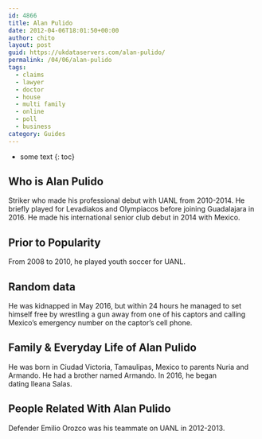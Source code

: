 ```yaml
---
id: 4866
title: Alan Pulido
date: 2012-04-06T18:01:50+00:00
author: chito
layout: post
guid: https://ukdataservers.com/alan-pulido/
permalink: /04/06/alan-pulido
tags:
  - claims
  - lawyer
  - doctor
  - house
  - multi family
  - online
  - poll
  - business
category: Guides
---
```


* some text
{: toc}
          
          
## Who is  Alan Pulido
                  
                  
                  
Striker who made his professional debut with UANL from 2010-2014. He briefly played for Levadiakos and Olympiacos before joining Guadalajara in 2016. He made his international senior club debut in 2014 with Mexico. 
                  
                
                
                
## Prior to Popularity 
                  
                  
                  
From 2008 to 2010, he played youth soccer for UANL. 
                  
                
                
                
## Random data 
                  
                  
                  
He was kidnapped in May 2016, but within 24 hours he managed to set himself free by wrestling a gun away from one of his captors and calling Mexico&#8217;s emergency number on the captor&#8217;s cell phone.
                  
                
                
                
## Family & Everyday Life of Alan Pulido
                  
                  
                  
He was born in Ciudad Victoria, Tamaulipas, Mexico to parents Nuria and Armando. He had a brother named Armando. In 2016, he began dating Ileana Salas. 
                  
                
                
                
## People Related With  Alan Pulido
                  
                  
                  
Defender Emilio Orozco was his teammate on UANL in 2012-2013.
                  
                
              
            
          
          
          
    
    
  
